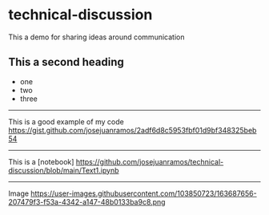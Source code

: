 # technical-discussion
This a demo for sharing ideas around communication 

## This a second heading

* one 
* two 
* three

-------------------------------------------

This is a good example of my code https://gist.github.com/josejuanramos/2adf6d8c5953fbf01d9bf348325beb54

-------------------------------------------

This is a [notebook] https://github.com/josejuanramos/technical-discussion/blob/main/Text1.ipynb

-------------------------------------------

Image https://user-images.githubusercontent.com/103850723/163687656-207479f3-f53a-4342-a147-48b0133ba9c8.png

